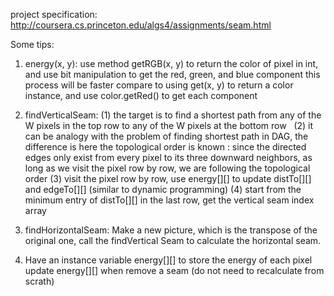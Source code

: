project specification: http://coursera.cs.princeton.edu/algs4/assignments/seam.html

Some tips:

1. energy(x, y):
   use method getRGB(x, y) to return the color of pixel in int, and use bit manipulation to get the red, green, and blue component
   this process will be faster compare to using get(x, y) to return a color instance, and use color.getRed() to get each component
   
2. findVerticalSeam: 
   (1) the target is to find a shortest path from any of the W pixels in the top row to any of the W pixels at the bottom row
   (2) it can be analogy with the problem of finding shortest path in DAG, the difference is here the topological order is known :
   since the directed edges only exist from every pixel to its three downward neighbors, as long as we visit the pixel row by row,
   we are following the topological order
   (3) visit the pixel row by row, use energy[][] to update distTo[][] and edgeTo[][] (similar to dynamic programming) 
   (4) start from the minimum entry of distTo[][] in the last row, get the vertical seam index array
   
3. findHorizontalSeam:
   Make a new picture, which is the transpose of the original one, call the findVertical Seam to calculate the horizontal seam.

4. Have an instance variable energy[][] to store the energy of each pixel
   update energy[][] when remove a seam (do not need to recalculate from scrath)
